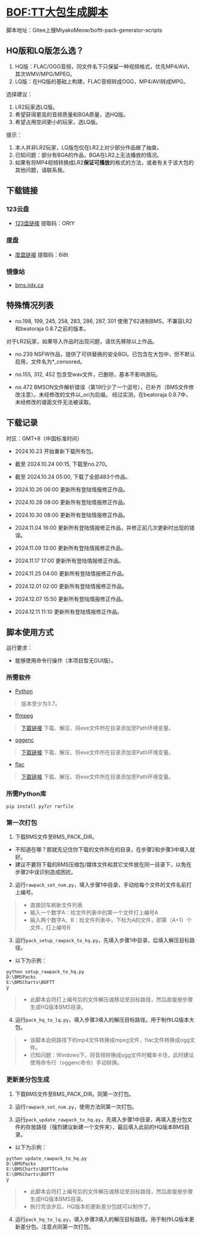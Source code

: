# [BOF:TT大包生成脚本](https://gitee.com/MiyakoMeow/boftt-pack-generator-scripts)

脚本地址：Gitee上搜MiyakoMeow/boftt-pack-generator-scripts

## HQ版和LQ版怎么选？

1. HQ版：FLAC/OGG音频，同文件名下只保留一种视频格式，优先MP4/AVI，其次WMV/MPG/MPEG。
2. LQ版：在HQ版的基础上构建，FLAC音频转成OGG，MP4/AVI转成MPG。

选择建议：

1. LR2玩家选LQ版。
2. 希望获得更高的音频质量和BGA质量，选HQ版。
3. 希望占用空间更小的玩家，选LQ版。

提示：

1. 本人并非LR2玩家，LQ版包仅在LR2上对少部分作品做了抽查。
2. 已知问题：部分有BGA的作品，BGA在LR2上无法播放的情况。
3. 如果有将MP4视频转换成LR2**保证可播放**的格式的方法，或者有关于该大包的其他问题，请联系我。

## 下载链接

### 123云盘

- [123盘链接](https://www.123pan.com/s/Sn7lVv-Mhzm)
提取码：ORtY

### 度盘

- [度盘链接](https://pan.baidu.com/s/17seD5TCAlquX2rJ6CS4ZDg?pwd=6i8t)
提取码：6i8t

### 镜像站

- [bms.iidx.ca](https://bms.iidx.ca/bms/BMS/BMS%20%E6%B4%BB%E5%8A%A8%E5%8C%85/BOF%20G2R/%5B2024%5D%20BOFTT/)

## 特殊情况列表

- no.198, 199, 245, 258, 283, 286, 287, 301 使用了62进制BMS，不兼容LR2和beatoraja 0.8.7之前的版本。

对于LR2玩家，如果导入作品时出现问题，请优先移除以上作品。

- no.239 NSFW作品，提供了可供替换的安全BGI。已包含在大包中，但不默认启用，文件名为*_censored。

- no.155, 312, 452 包含空wav文件，已删除，基本不影响游玩。

- no.472 BMSON文件解析错误（第19行少了一个逗号），已补齐（BMS文件修改注意）。未经修改的文件以_ori为后缀。
经过实测，在beatoraja 0.8.7中，未经修改的谱面文件无法被读取。

## 下载记录

时区：GMT+8（中国标准时间）

- 2024.10.23 开始重新下载所有包。

- 截至 2024.10.24 00:15, 下载至no.270。

- 截至 2024.10.24 05:00, 下载了全部483个作品。

- 2024.10.26 06:00 更新所有登陆情报修正作品。

- 2024.10.28 08:00 更新所有登陆情报修正作品。

- 2024.10.30 08:00 更新所有登陆情报修正作品。

- 2024.11.04 16:00 更新所有登陆情报修正作品，并修正前几次更新时出现的错误。

- 2024.11.09 13:00 更新所有登陆情报修正作品。

- 2024.11.17 17:00 更新所有登陆情报修正作品。

- 2024.11.25 04:00 更新所有登陆情报修正作品。

- 2024.12.01 02:00 更新所有登陆情报修正作品。

- 2024.12.07 15:50 更新所有登陆情报修正作品。

- 2024.12.11 11:10 更新所有登陆情报修正作品。

## 脚本使用方式

运行要求：

- 能够使用命令行操作（本项目暂无GUI版）。

### 所需软件

- [Python](https://python.org)

> 版本至少为3.7。

- [ffmpeg](https://ffmpeg.org)

> [下载链接](https://www.gyan.dev/ffmpeg/builds/ffmpeg-git-full.7z)
> 下载、解压、将exe文件所在目录添加至Path环境变量。

- [oggenc](https://www.rarewares.org/ogg-oggenc.php)

> [下载链接](https://www.rarewares.org/files/ogg/oggenc2.88-1.3.7-x64.zip)
> 下载、解压、将exe文件所在目录添加至Path环境变量。

- [flac](https://xiph.org/flac/index.html)

> [下载链接](https://ftp.osuosl.org/pub/xiph/releases/flac/flac-1.4.3-win.zip)
> 下载、解压、将exe文件所在目录添加至Path环境变量。

### 所需Python库

```commandline
pip install py7zr rarfile
```

### 第一次打包

1. 下载BMS文件至BMS_PACK_DIR。

- 不知道在哪？那就先记住你下载的文件所在的目录，在步骤2和步骤3中填入就好。
- 建议不要将下载的BMS压缩包/媒体文件和其它文件放在同一目录下，以免在步骤2中误识别造成困扰。

2. 运行`rawpack_set_num.py`，填入步骤1中目录，手动给每个文件的文件名前打上编号。

> - 直接回车刷新文件列表
> - 输入一个数字A：给文件列表中的第一个文件打上编号A
> - 输入两个数字A、B：给文件列表中，下标为A的文件，即第（A+1）个文件，打上编号B

3. 运行`pack_setup_rawpack_to_hq.py`，先填入步骤1中目录，后填入解压目标路径。

- 以下为示例：

```commandline
python setup_rawpack_to_hq.py
D:\BMSPacks
E:\BMSCharts\BOFTT
y
```

> - 此脚本会将打上编号后的文件解压或移动至目标路径，然后直接按步骤生成HQ版本BMS目录。

4. 运行`pack_hq_to_lq.py`，填入步骤3填入的解压目标路径。用于制作LQ版本大包。

> - 该脚本会把路径下的mp4文件转换成mpeg文件，flac文件转换成ogg文件。
> - 已知问题：Windows下，将音频转换成ogg文件时概率卡住，此时建议使用命令行（oggenc命令）手动转换。

### 更新差分包生成

1. 下载BMS文件至BMS_PACK_DIR。同第一次打包。

2. 运行`rawpack_set_num.py`，使用方法同第一次打包。

3. 运行`pack_update_rawpack_to_hq.py`，先填入步骤1中目录，再填入差分包文件的存放路径（强烈建议新建一个文件夹），最后填入此前的HQ版本BMS目录。

- 以下为示例：

```commandline
python update_rawpack_to_hq.py
D:\BMSPacks
E:\BMSCharts\BOFTTCache
E:\BMSCharts\BOFTT
y
```

> - 此脚本会将打上编号后的文件解压或移动至目标路径，然后直接按步骤生成HQ版本BMS目录。
> - 执行完该步后，HQ版本的更新差分包就可以制作了。

4. 运行`pack_hq_to_lq.py`，填入步骤3填入的解压目标路径。用于制作LQ版本更新差分包。注意点同第一次打包。

